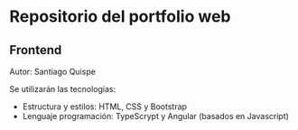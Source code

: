 # Repositorio del portfolio web
## Frontend

Autor: Santiago Quispe

Se utilizarán las tecnologías:
* Estructura y estilos: HTML, CSS y Bootstrap
* Lenguaje programación: TypeScrypt y Angular (basados en Javascript)
